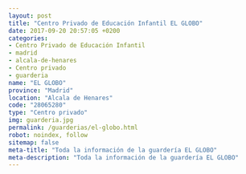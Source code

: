 ```yaml
---
layout: post
title: "Centro Privado de Educación Infantil EL GLOBO"
date: 2017-09-20 20:57:05 +0200
categories:
- Centro Privado de Educación Infantil
- madrid
- alcala-de-henares
- Centro privado
- guarderia
name: "EL GLOBO"
province: "Madrid"
location: "Alcala de Henares"
code: "28065280"
type: "Centro privado"
img: guarderia.jpg
permalink: /guarderias/el-globo.html
robot: noindex, follow
sitemap: false
meta-title: "Toda la información de la guardería EL GLOBO"
meta-description: "Toda la información de la guardería EL GLOBO"
---
```

